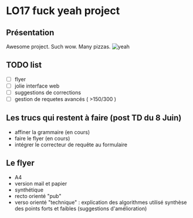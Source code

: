 # LO17 fuck yeah project

## Présentation
Awesome project. Such wow. Many pizzas.
![yeah](http://i.giphy.com/wWdA3Z9n3qWMU.gif)

## TODO list
- [ ] flyer
- [ ] jolie interface web
- [ ] suggestions de corrections
- [ ] gestion de requetes avancés ( >150/300 )

## Les trucs qui restent à faire (post TD du 8 Juin)
- affiner la grammaire (en cours)
- faire le flyer (en cours)
- intégrer le correcteur de requête au formulaire

## Le flyer
- A4
- version mail et papier
- synthétique
- recto orienté "pub"
- verso orienté "technique" : explication des algorithmes utilisé synthèse des points forts et faibles (suggestions d'amélioration)
